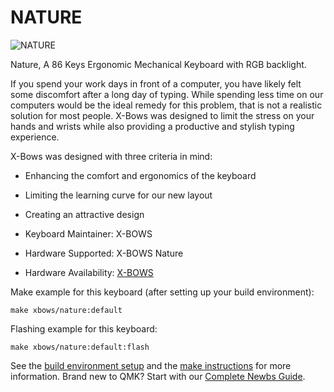 # NATURE
![NATURE](https://cdn.shopify.com/s/files/1/0014/7623/1237/files/xbows_1_720x_99574cc7-a547-4c1d-b847-482ec282f45b_540x.png)

Nature, A 86 Keys Ergonomic Mechanical Keyboard with RGB backlight.

If you spend your work days in front of a computer, you have likely felt some discomfort after a long day of typing. While spending less time on our computers would be the ideal remedy for this problem, that is not a realistic solution for most people. X-Bows was designed to limit the stress on your hands and wrists while also providing a productive and stylish typing experience.


X-Bows was designed with three criteria in mind:
* Enhancing the comfort and ergonomics of the keyboard
* Limiting the learning curve for our new layout
* Creating an attractive design


* Keyboard Maintainer: X-BOWS
* Hardware Supported: X-BOWS Nature
* Hardware Availability: [X-BOWS](https://x-bows.com/)

Make example for this keyboard (after setting up your build environment):

    make xbows/nature:default

Flashing example for this keyboard:

    make xbows/nature:default:flash

See the [build environment setup](https://docs.qmk.fm/#/getting_started_build_tools) and the [make instructions](https://docs.qmk.fm/#/getting_started_make_guide) for more information. Brand new to QMK? Start with our [Complete Newbs Guide](https://docs.qmk.fm/#/newbs).
